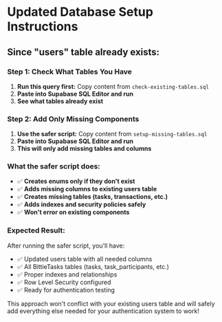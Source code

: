 # Updated Database Setup Instructions

## Since "users" table already exists:

### Step 1: Check What Tables You Have
1. **Run this query first:** Copy content from `check-existing-tables.sql`
2. **Paste into Supabase SQL Editor and run**
3. **See what tables already exist**

### Step 2: Add Only Missing Components
1. **Use the safer script:** Copy content from `setup-missing-tables.sql`
2. **Paste into Supabase SQL Editor and run**
3. **This will only add missing tables and columns**

### What the safer script does:
- ✅ **Creates enums only if they don't exist**
- ✅ **Adds missing columns to existing users table**
- ✅ **Creates missing tables (tasks, transactions, etc.)**
- ✅ **Adds indexes and security policies safely**
- ✅ **Won't error on existing components**

### Expected Result:
After running the safer script, you'll have:
- ✅ Updated users table with all needed columns
- ✅ All BittieTasks tables (tasks, task_participants, etc.)
- ✅ Proper indexes and relationships
- ✅ Row Level Security configured
- ✅ Ready for authentication testing

This approach won't conflict with your existing users table and will safely add everything else needed for your authentication system to work!